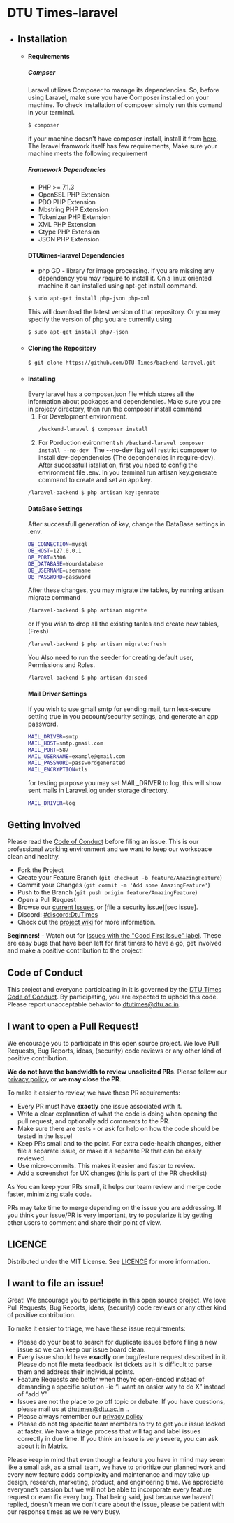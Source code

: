 # DTU Times-laravel

-   ## Installation
    -   #### Requirements
        ##### Compser
        Laravel utilizes Composer to manage its dependencies. So, before using Laravel, make sure you have Composer installed on your machine.
        To check installation of composer simply run this comand in your terminal.
        ```sh
        $ composer
        ```
        if your machine doesn't have composer install, install it from [here](https://getcomposer.org/download/).
        The laravel framwork itself has few requirements, Make sure your machine meets the following requirement
        ##### Framework Dependencies
        -   PHP >= 7.1.3
        -   OpenSSL PHP Extension
        -   PDO PHP Extension
        -   Mbstring PHP Extension
        -   Tokenizer PHP Extension
        -   XML PHP Extension
        -   Ctype PHP Extension
        -   JSON PHP Extension
        #### DTUtimes-laravel Dependencies
        -   php GD - library for image processing.
            If you are missing any dependency you may require to install it. On a linux oriented machine it can installed using apt-get install command.
        ```sh
        $ sudo apt-get install php-json php-xml
        ```
        This will download the latest version of that repository. Or you may specify the version of php you are currently using
        ```sh
        $ sudo apt-get install php7-json
        ```
    -   #### Cloning the Repository
        ```sh
        $ git clone https://github.com/DTU-Times/backend-laravel.git
        ```
    -   #### Installing
        Every laravel has a composer.json file which stores all the information about packages and dependencies.
        Make sure you are in projecy directory, then run the composer install command
        1. For Development environment.
            ```sh
            /backend-laravel $ composer install
            ```
        2. For Porduction evironment
           `sh /backend-laravel composer install --no-dev `
           The --no-dev flag will restrict composer to install dev-dependencies (The dependencies in require-dev).
           After successfull istallation, first you need to config the environment file .env.
           In you terminal run artisan key:generate command to create and set an app key.
        ```sh
        /laravel-backend $ php artisan key:genrate
        ```
        #### DataBase Settings
        After successfull generation of key, change the DataBase settings in .env.
        ```sh
        DB_CONNECTION=mysql
        DB_HOST=127.0.0.1
        DB_PORT=3306
        DB_DATABASE=Yourdatabase
        DB_USERNAME=username
        DB_PASSWORD=password
        ```
        After these changes, you may migrate the tables, by running artisan migrate command
        ```sh
        /laravel-backend $ php artisan migrate
        ```
        or
        If you wish to drop all the existing tanles and create new tables, (Fresh)
        ```sh
        /laravel-backend $ php artisan migrate:fresh
        ```
        You Also need to run the seeder for creating default user, Permissions and Roles.
        ```sh
        /laravel-backend $ php artisan db:seed
        ```
        #### Mail Driver Settings
        If you wish to use gmail smtp for sending mail, turn less-secure setting true in you account/security settings, and generate an app password.
        ```sh
        MAIL_DRIVER=smtp
        MAIL_HOST=smtp.gmail.com
        MAIL_PORT=587
        MAIL_USERNAME=example@gmail.com
        MAIL_PASSWORD=passwordgenerated
        MAIL_ENCRYPTION=tls
        ```
        for testing purpose you may set MAIL_DRIVER to log, this will show sent mails in Laravel.log under storage directory.
        ```sh
        MAIL_DRIVER=log
        ```


<!-- 
# Backend

## WEB Routes

-   Here is where you can register web routes for your application. These
    | routes are loaded by the RouteServiceProvider within a group which
    | contains the "web" middleware group. Now create something great!

-   ### Login
     
     - 

-   ### Password reset

-   ### Superuser Routes

    -   #### Dashboard

    -   #### Edition

    -   #### Facebook/Instagram

    -   #### Roles

    -   #### Permissions

    -   #### Members

        -   ##### Unactive Users

        -   ##### Blocking system

        -   ##### User CRUD

        -   ##### Show/Not show User

-   ### Council Routes

    - #### Dashboard

    - #### Campaign

    - #### Subscriber

    - #### Stories routes beyond CRUD

    - #### Society routes beyond CRUD

    - #### Notification

    - #### Stats

-   ### Analytics

-   ### Album Routes
    
    - #### Images Routes

-   ### Society Routes
     
    - #### Images

    - #### News
-->

## Getting Involved

Please read the [Code of Conduct](https://github.com/ikaul29/Backend/blob/master/code_of_conduct.md) before filing an issue. This is our professional working environment and we want to keep our workspace clean and healthy.

* Fork the Project
* Create your Feature Branch (`git checkout -b feature/AmazingFeature`)
* Commit your Changes (`git commit -m 'Add some AmazingFeature'`)
* Push to the Branch (`git push origin feature/AmazingFeature`)
* Open a Pull Request
* Browse our [current Issues](https://github.com/dtutimes/Backend/issues), or [file a security issue][sec issue].
* Discord: [#discord:DtuTimes](https://discord.com/)
* Check out the [project wiki](https://github.com/dtutimes/Backend) for more information.

**Beginners!** - Watch out for [Issues with the "Good First Issue" label](https://github.com/dtutimes/Backend/issues?q=is%3Aopen+is%3Aissue+label%3A%22good+first+issue%22). These are easy bugs that have been left for first timers to have a go, get involved and make a positive contribution to the project!

## Code of Conduct

This project and everyone participating in it is governed by the [DTU Times Code of Conduct](code_of_conduct.md). By participating, you are expected to uphold this code. Please report unacceptable behavior to [dtutimes@dtu.ac.in](mailto:dtutimes@dtu.ac.in).

## I want to open a Pull Request!

We encourage you to participate in this open source project. We love Pull Requests, Bug Reports, ideas, (security) code reviews or any other kind of positive contribution.

**We do not have the bandwidth to review unsolicited PRs**. Please follow our [privacy policy](https://docs.google.com/document/d/1_ZWVV_4MjjYaLndT3d-A_B773Udhc7qS3eCrLNJf4gs/edit), or **we may close the PR**.

To make it easier to review, we have these PR requirements:

* Every PR must have **exactly** one issue associated with it.
* Write a clear explanation of what the code is doing when opening the pull request, and optionally add comments to the PR.
* Make sure there are tests - or ask for help on how the code should be tested in the Issue!
* Keep PRs small and to the point. For extra code-health changes, either file a separate issue, or make it a separate PR that can be easily reviewed.
* Use micro-commits. This makes it easier and faster to review.
* Add a screenshot for UX changes (this is part of the PR checklist)

As You can keep your PRs small, it helps our team review and merge code faster, minimizing stale code.


PRs may take time to merge depending on the issue you are addressing. If you think your issue/PR is very important,
try to popularize it by getting other users to comment and share their point of view.


## LICENCE

Distributed under the MIT License. See [LICENCE](https://github.com/ikaul29/Backend/blob/master/LICENSE.md) for more information.


## I want to file an issue!

Great! We encourage you to participate in this open source project. We love Pull Requests, Bug Reports, ideas, (security) code reviews or any other kind of positive contribution.

To make it easier to triage, we have these issue requirements:

* Please do your best to search for duplicate issues before filing a new issue so we can keep our issue board clean.
* Every issue should have **exactly** one bug/feature request described in it. Please do not file meta feedback list tickets as it is difficult to parse them and address their individual points.
* Feature Requests are better when they’re open-ended instead of demanding a specific solution -ie  “I want an easier way to do X” instead of “add Y”
* Issues are not the place to go off topic or debate. If you have questions, please mail us at dtutimes@dtu.ac.in ..
* Please always remember our [privacy policy](https://docs.google.com/document/d/1_ZWVV_4MjjYaLndT3d-A_B773Udhc7qS3eCrLNJf4gs/edit)
* Please do not tag specific team members to try to get your issue looked at faster. We have a triage process that will tag and label issues correctly in due time. If you think an issue is very severe, you can ask about it in Matrix.

Please keep in mind that even though a feature you have in mind may seem like a small ask, as a small team, we have to prioritize our planned work and every new feature adds complexity and maintenance and may take up design, research, marketing, product, and engineering time. We appreciate everyone’s passion but we will not be able to incorporate every feature request or even fix every bug. That being said, just because we haven't replied, doesn't mean we don't care about the issue, please be patient with our response times as we're very busy.
